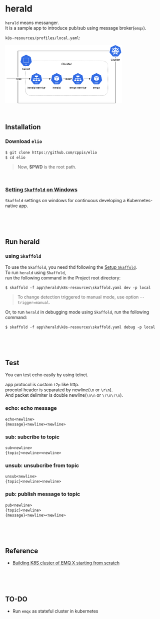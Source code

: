 # herald
`herald` means messanger.  
It is a sample app to introduce pub/sub using message broker(`emqx`).  

`k8s-resources/profiles/local.yaml`:  

![docs/images/herald.skaffold.png](../../docs/images/herald.skaffold.config.png)  

<br/>

## Installation  
### Download `elio`  
```shell
$ git clone https://github.com/cppis/elio
$ cd elio
```

> Now, **$PWD** is the root path.  

<br/>

### [Setting `Skaffold` on Windows](docs/setting.skaffold.md)  
`Skaffold` settings on windows for continuous developing a Kubernetes-native app.  

<br/><br/><br/>

## Run herald  
### using `Skaffold`  
To use the `Skaffold`, you need thd following the [Setup `Skaffold`](#setup-skaffold).  
To run `herald` using `Skaffold`,  
run the following command in the Project root directory:  
```shell
$ skaffold -f app\herald\k8s-resources\skaffold.yaml dev -p local
```

> To change detection triggered to manual mode, use option `--trigger=manual`.  

Or, to run `herald` in debugging mode using `Skaffold`, run the following command:  
```shell
$ skaffold -f app\herald\k8s-resources\skaffold.yaml debug -p local
```

<br/><br/><br/>

## Test  
You can test echo easily by using telnet.  

app protocol is custom `t2p` like http.  
procotol header is separated by newline(`\n` or `\r\n`).  
And packet delimiter is double newline(`\n\n` or `\r\n\r\n`).

### echo: echo message    
  ```
  echo<newline>
  {message}<newline><newline>
  ```
### sub: subcribe to topic    
  ```
  sub<newline>
  {topic}<newline><newline>
  ```
### unsub: unsubcribe from topic  
  ```
  unsub<newline>
  {topic}<newline><newline>
  ```
### pub: publish message to topic  
  ```
  pub<newline>
  {topic}<newline>
  {message}<newline><newline>
  ```

<br/><br/><br/>

## Reference  
* [Building K8S cluster of EMQ X starting from scratch](https://www.emqx.com/en/blog/emqx-mqtt-broker-k8s-cluster)  


<br/><br/><br/>

## TO-DO  
* Run `emqx` as stateful cluster in kubernetes  
